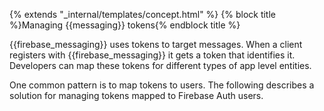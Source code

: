 {% extends "_internal/templates/concept.html" %}
{% block title %}Managing {{messaging}} tokens{% endblock title %}

{{firebase_messaging}} uses tokens to target messages. When a client
registers with {{firebase_messaging}} it gets a token that identifies
it. Developers can map these tokens for different types of app level
entities.

One common pattern is to map tokens to users. The following describes
a solution for managing tokens mapped to Firebase Auth users.
